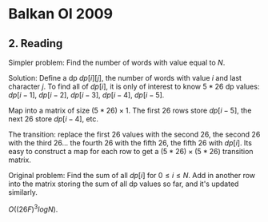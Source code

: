# Balkan OI 2009

## 2. Reading
Simpler problem: Find the number of words with value equal to $N$.

Solution: Define a dp $dp[i][j]$, the number of words with value $i$ and last character $j$. To find all of $dp[i]$, it is only of interest to know $5*26$ dp values: $dp[i-1]$, $dp[i-2]$, $dp[i-3]$, $dp[i-4]$, $dp[i-5]$.

Map into a matrix of size $(5*26)\times{1}$. The first $26$ rows store $dp[i-5]$, the next $26$ store $dp[i-4]$, etc.

The transition: replace the first $26$ values with the second $26$, the second $26$ with the third $26$... the fourth $26$ with the fifth $26$, the fifth $26$ with $dp[i]$. Its easy to construct a map for each row to get a $(5*26)\times(5*26)$ transition matrix.

Original problem: Find the sum of all $dp[i]$ for $0\le{i}\le{N}$. Add in another row into the matrix storing the sum of all dp values so far, and it's updated similarly.

$O((26F)^3logN)$.